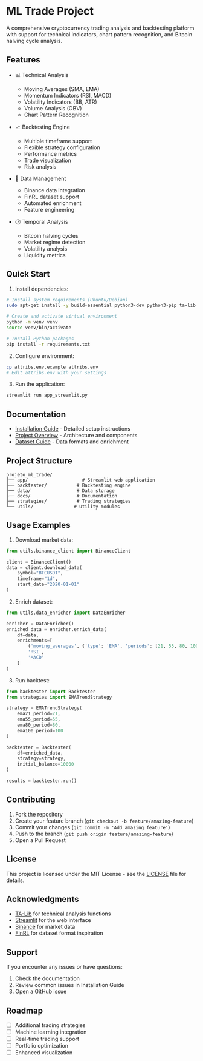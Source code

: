 # ML Trade Project

A comprehensive cryptocurrency trading analysis and backtesting platform with support for technical indicators, chart pattern recognition, and Bitcoin halving cycle analysis.

## Features

- 📊 Technical Analysis
  - Moving Averages (SMA, EMA)
  - Momentum Indicators (RSI, MACD)
  - Volatility Indicators (BB, ATR)
  - Volume Analysis (OBV)
  - Chart Pattern Recognition

- 📈 Backtesting Engine
  - Multiple timeframe support
  - Flexible strategy configuration
  - Performance metrics
  - Trade visualization
  - Risk analysis

- 🔄 Data Management
  - Binance data integration
  - FinRL dataset support
  - Automated enrichment
  - Feature engineering

- 🕒 Temporal Analysis
  - Bitcoin halving cycles
  - Market regime detection
  - Volatility analysis
  - Liquidity metrics

## Quick Start

1. Install dependencies:
```bash
# Install system requirements (Ubuntu/Debian)
sudo apt-get install -y build-essential python3-dev python3-pip ta-lib

# Create and activate virtual environment
python -m venv venv
source venv/bin/activate

# Install Python packages
pip install -r requirements.txt
```

2. Configure environment:
```bash
cp attribs.env.example attribs.env
# Edit attribs.env with your settings
```

3. Run the application:
```bash
streamlit run app_streamlit.py
```

## Documentation

- [Installation Guide](docs/Installation.md) - Detailed setup instructions
- [Project Overview](docs/ProjectExplanation.md) - Architecture and components
- [Dataset Guide](docs/DataSetExplain.md) - Data formats and enrichment

## Project Structure

```
projeto_ml_trade/
├── app/                    # Streamlit web application
├── backtester/           # Backtesting engine
├── data/                 # Data storage
├── docs/                 # Documentation
├── strategies/           # Trading strategies
└── utils/               # Utility modules
```

## Usage Examples

1. Download market data:
```python
from utils.binance_client import BinanceClient

client = BinanceClient()
data = client.download_data(
    symbol="BTCUSDT",
    timeframe="1d",
    start_date="2020-01-01"
)
```

2. Enrich dataset:
```python
from utils.data_enricher import DataEnricher

enricher = DataEnricher()
enriched_data = enricher.enrich_data(
    df=data,
    enrichments=[
        ('moving_averages', {'type': 'EMA', 'periods': [21, 55, 80, 100]}),
        'RSI',
        'MACD'
    ]
)
```

3. Run backtest:
```python
from backtester import Backtester
from strategies import EMATrendStrategy

strategy = EMATrendStrategy(
    ema21_period=21,
    ema55_period=55,
    ema80_period=80,
    ema100_period=100
)

backtester = Backtester(
    df=enriched_data,
    strategy=strategy,
    initial_balance=10000
)

results = backtester.run()
```

## Contributing

1. Fork the repository
2. Create your feature branch (`git checkout -b feature/amazing-feature`)
3. Commit your changes (`git commit -m 'Add amazing feature'`)
4. Push to the branch (`git push origin feature/amazing-feature`)
5. Open a Pull Request

## License

This project is licensed under the MIT License - see the [LICENSE](LICENSE) file for details.

## Acknowledgments

- [TA-Lib](https://ta-lib.org/) for technical analysis functions
- [Streamlit](https://streamlit.io/) for the web interface
- [Binance](https://binance.com/) for market data
- [FinRL](https://github.com/AI4Finance-Foundation/FinRL) for dataset format inspiration

## Support

If you encounter any issues or have questions:
1. Check the documentation
2. Review common issues in Installation Guide
3. Open a GitHub issue

## Roadmap

- [ ] Additional trading strategies
- [ ] Machine learning integration
- [ ] Real-time trading support
- [ ] Portfolio optimization
- [ ] Enhanced visualization
